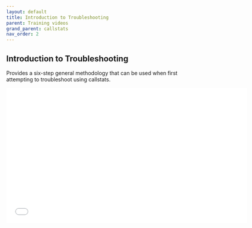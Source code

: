 ```yaml
---
layout: default
title: Introduction to Troubleshooting
parent: Training videos
grand_parent: callstats
nav_order: 2
---
```


## Introduction to Troubleshooting

Provides a six-step general methodology that can be used when first attempting to troubleshoot using callstats.

<iframe class="vidyard_iframe" src="//play.vidyard.com/RDBtybeyBFitowqD8n8MFp.html?" width=640 height=360 scrolling="no" frameborder="0" allowtransparency="true" allowfullscreen></iframe>
